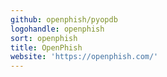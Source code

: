 ```yaml
---
github: openphish/pyopdb
logohandle: openphish
sort: openphish
title: OpenPhish
website: 'https://openphish.com/'
---
```

